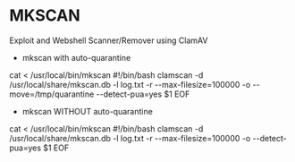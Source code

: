 MKSCAN
=====

Exploit and Webshell Scanner/Remover using ClamAV

* mkscan with auto-quarantine

cat <<EOF > /usr/local/bin/mkscan
#!/bin/bash
clamscan -d /usr/local/share/mkscan.db -l log.txt -r --max-filesize=100000 -o --move=/tmp/quarantine --detect-pua=yes $1
EOF
  
* mkscan WITHOUT auto-quarantine

cat <<EOF > /usr/local/bin/mkscan
#!/bin/bash
clamscan -d /usr/local/share/mkscan.db -l log.txt -r --max-filesize=100000 -o --detect-pua=yes $1
EOF

